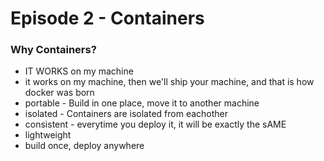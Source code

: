 # Episode 2 - Containers

### Why Containers?
- IT WORKS on my machine
- it works on my machine, then we'll ship your machine, and that is how docker was born
- portable - Build in one place, move it to another machine
- isolated - Containers are isolated from eachother 
- consistent - everytime you deploy it, it will be exactly the sAME
- lightweight
- build once, deploy anywhere